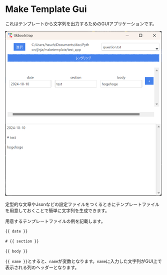 # Make Template Gui

これはテンプレートから文字列を出力するためのGUIアプリケーションです。

<img src="./doc/img/gui.png" width="500" />

定型的な文章やJsonなどの設定ファイルをつくるときにテンプレートファイルを用意しておくことで簡単に文字列を生成できます。

用意するテンプレートファイルの例を記載します。

```
{{ date }}

# {{ section }}

{{ body }}
```

`{{ name }}`とすると、`name`が変数となります。`name`に入力した文字列がGUI上で表示される列のヘッダーとなります。
